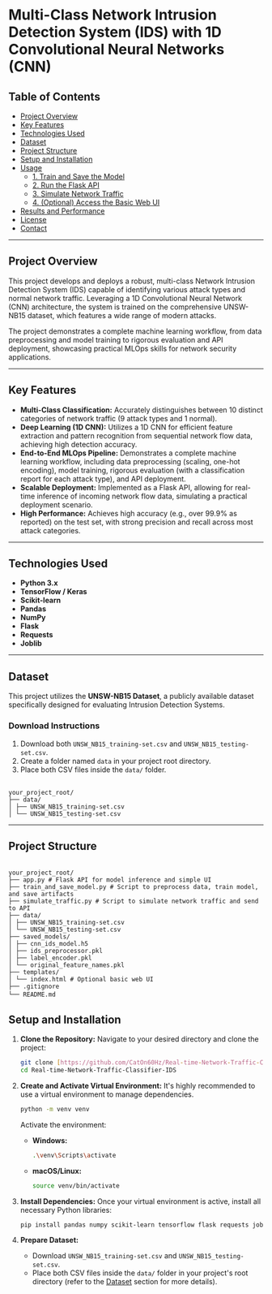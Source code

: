 # Multi-Class Network Intrusion Detection System (IDS) with 1D Convolutional Neural Networks (CNN)

## Table of Contents

- [Project Overview](#project-overview)
- [Key Features](#key-features)
- [Technologies Used](#technologies-used)
- [Dataset](#dataset)
- [Project Structure](#project-structure)
- [Setup and Installation](#setup-and-installation)
- [Usage](#usage)
  - [1. Train and Save the Model](#1-train-and-save-the-model)
  - [2. Run the Flask API](#2-run-the-flask-api)
  - [3. Simulate Network Traffic](#3-simulate-network-traffic)
  - [4. (Optional) Access the Basic Web UI](#4-optional-access-the-basic-web-ui)
- [Results and Performance](#results-and-performance)
- [License](#license)
- [Contact](#contact)

---

## Project Overview

This project develops and deploys a robust, multi-class Network Intrusion Detection System (IDS) capable of identifying various attack types and normal network traffic. Leveraging a 1D Convolutional Neural Network (CNN) architecture, the system is trained on the comprehensive UNSW-NB15 dataset, which features a wide range of modern attacks.

The project demonstrates a complete machine learning workflow, from data preprocessing and model training to rigorous evaluation and API deployment, showcasing practical MLOps skills for network security applications.

---

## Key Features

- **Multi-Class Classification:** Accurately distinguishes between 10 distinct categories of network traffic (9 attack types and 1 normal).
- **Deep Learning (1D CNN):** Utilizes a 1D CNN for efficient feature extraction and pattern recognition from sequential network flow data, achieving high detection accuracy.
- **End-to-End MLOps Pipeline:** Demonstrates a complete machine learning workflow, including data preprocessing (scaling, one-hot encoding), model training, rigorous evaluation (with a classification report for each attack type), and API deployment.
- **Scalable Deployment:** Implemented as a Flask API, allowing for real-time inference of incoming network flow data, simulating a practical deployment scenario.
- **High Performance:** Achieves high accuracy (e.g., over 99.9% as reported) on the test set, with strong precision and recall across most attack categories.

---

## Technologies Used

- **Python 3.x**
- **TensorFlow / Keras**
- **Scikit-learn**
- **Pandas**
- **NumPy**
- **Flask**
- **Requests**
- **Joblib**

---

## Dataset

This project utilizes the **UNSW-NB15 Dataset**, a publicly available dataset specifically designed for evaluating Intrusion Detection Systems.

### Download Instructions

1. Download both `UNSW_NB15_training-set.csv` and `UNSW_NB15_testing-set.csv`.
2. Create a folder named `data` in your project root directory.
3. Place both CSV files inside the `data/` folder.

<pre> <code>
your_project_root/
├── data/
│ ├── UNSW_NB15_training-set.csv
│ └── UNSW_NB15_testing-set.csv
</code></pre>

---

## Project Structure

<pre> <code>
your_project_root/
├── app.py # Flask API for model inference and simple UI
├── train_and_save_model.py # Script to preprocess data, train model, and save artifacts
├── simulate_traffic.py # Script to simulate network traffic and send to API
├── data/
│ ├── UNSW_NB15_training-set.csv
│ └── UNSW_NB15_testing-set.csv
├── saved_models/
│ ├── cnn_ids_model.h5
│ ├── ids_preprocessor.pkl
│ ├── label_encoder.pkl
│ └── original_feature_names.pkl
├── templates/
│ └── index.html # Optional basic web UI
├── .gitignore
└── README.md </code> </pre>
## Setup and Installation

1.  **Clone the Repository:**
    Navigate to your desired directory and clone the project:
    ```bash
    git clone [https://github.com/CatOn60Hz/Real-time-Network-Traffic-Classifier-IDS.git](https://github.com/CatOn60Hz/Real-time-Network-Traffic-Classifier-IDS.git)
    cd Real-time-Network-Traffic-Classifier-IDS
    ```

2.  **Create and Activate Virtual Environment:**
    It's highly recommended to use a virtual environment to manage dependencies.
    ```bash
    python -m venv venv
    ```
    Activate the environment:
    * **Windows:**
        ```bash
        .\venv\Scripts\activate
        ```
    * **macOS/Linux:**
        ```bash
        source venv/bin/activate
        ```

3.  **Install Dependencies:**
    Once your virtual environment is active, install all necessary Python libraries:
    ```bash
    pip install pandas numpy scikit-learn tensorflow flask requests joblib
    ```

4.  **Prepare Dataset:**
    * Download `UNSW_NB15_training-set.csv` and `UNSW_NB15_testing-set.csv`.
    * Place both CSV files inside the `data/` folder in your project's root directory (refer to the [Dataset](#dataset) section for more details).

